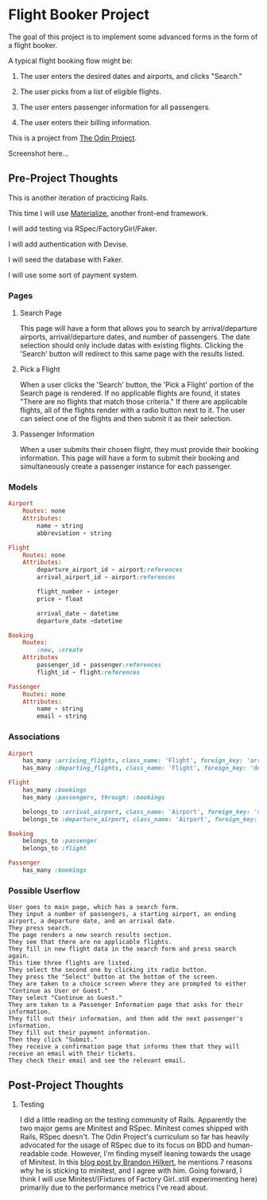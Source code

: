 # Flight Booker Project

The goal of this project is to implement some advanced forms in the form of a flight booker.

A typical flight booking flow might be:

1. The user enters the desired dates and airports, and clicks "Search."

2. The user picks from a list of eligible flights.

3. The user enters passenger information for all passengers.

4. The user enters their billing information.

This is a project from [The Odin Project](https://www.theodinproject.com/courses/ruby-on-rails/lessons/building-advanced-forms).

Screenshot here...

## Pre-Project Thoughts

This is another iteration of practicing Rails.

This time I will use [Materialize](https://github.com/mkhairi/materialize-sass), another front-end framework.

I will add testing via RSpec/FactoryGirl/Faker.

I will add authentication with Devise.

I will seed the database with Faker.

I will use some sort of payment system.

### Pages

1. Search Page

	This page will have a form that allows you to search by arrival/departure airports, arrival/departure dates, and number of passengers.
	The date selection should only include datas with existing flights.
	Clicking the 'Search' button will redirect to this same page with the results listed.

2. Pick a Flight

	When a user clicks the 'Search' button, the 'Pick a Flight' portion of the Search page is rendered.
	If no applicable flights are found, it states "There are no flights that match those criteria."
	If there are applicable flights, all of the flights render with a radio button next to it.
	The user can select one of the flights and then submit it as their selection.

3. Passenger Information

	When a user submits their chosen flight, they must provide their booking information.
	This page will have a form to submit their booking and simultaneously create a passenger instance for each passenger.

### Models

```ruby
Airport
	Routes: none
	Attributes:
		name - string
		abbreviation - string

Flight
	Routes: none
	Attributes:
		departure_airport_id - airport:references
		arrival_airport_id - airport:references

		flight_number - integer
		price - float

		arrival_date - datetime
		departure_date -datetime

Booking
	Routes: 
		:new, :create
	Attributes
		passenger_id - passenger:references
		flight_id - flight:references

Passenger
	Routes: none
	Attributes:
		name - string
		email - string

```

### Associations

```ruby
Airport
	has_many :arriving_flights, class_name: 'Flight', foreign_key: 'arrival_airport_id'
	has_many :departing_flights, class_name: 'Flight', foreign_key: 'departure_airport_id'

Flight
	has_many :bookings
	has_many :passengers, through: :bookings

	belongs_to :arrival_airport, class_name: 'Airport', foreign_key: 'arrival_airport_id'
	belongs_to :departure_airport, class_name: 'Airport', foreign_key: 'departure_airport_id'

Booking
	belongs_to :passenger
	belongs_to :flight

Passenger
	has_many :bookings
```

### Possible Userflow

```
User goes to main page, which has a search form.
They input a number of passengers, a starting airport, an ending airport, a departure date, and an arrival date.
They press search.
The page renders a new search results section.
They see that there are no applicable flights.
They fill in new flight data in the search form and press search again.
This time three flights are listed.
They select the second one by clicking its radio button.
They press the "Select" button at the bottom of the screen.
They are taken to a choice screen where they are prompted to either "Continue as User or Guest."
They select "Continue as Guest."
They are taken to a Passenger Information page that asks for their information.
They fill out their information, and then add the next passenger's information.
They fill out their payment information.
Then they click "Submit."
They receive a confirmation page that informs them that they will receive an email with their tickets.
They check their email and see the relevant email.
```

## Post-Project Thoughts

1. Testing

	I did a little reading on the testing community of Rails. Apparently the two major gems are Minitest and RSpec.
	Minitest comes shipped with Rails, RSpec doesn't.
	The Odin Project's curriculum so far has heavily advocated for the usage of RSpec due to its focus on BDD and human-readable code.
	However, I'm finding myself leaning towards the usage of Minitest.
	In this [blog post by Brandon Hilkert](http://brandonhilkert.com/blog/7-reasons-why-im-sticking-with-minitest-and-fixtures-in-rails/), he mentions 7 reasons why he is sticking to minitest, and I agree with him.
	Going forward, I think I will use Minitest/(Fixtures of Factory Girl..still experimenting here) primarily due to the performance metrics I've read about.